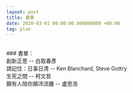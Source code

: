 ```yaml
---
layout: post
title: 書單
date: 2020-03-01 00:00:00.000000000 +08:00
tag: plan
---
```

<br/>
### 書單：
<br/>
創新正思 -- 白取春彥<br/>
請記住：日事日清 -- Ken Blanchard, Steve Gottry<br/>
生死之間 -- 柯文哲<br/>
願有人陪你顛沛流離 -- 盧思浩<br/>
<br/>
